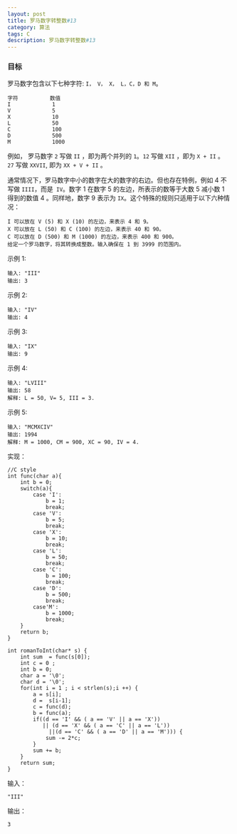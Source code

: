 ```yaml
---
layout: post
title: 罗马数字转整数#13
category: 算法
tags: C
description: 罗马数字转整数#13
--- 
```

### 目标

罗马数字包含以下七种字符: `I， V， X， L，C，D 和 M`。

	字符          数值
	I             1
	V             5
	X             10
	L             50
	C             100
	D             500
	M             1000

例如， 罗马数字 `2` 写做 `II` ，即为两个并列的 `1`。`12` 写做 `XII` ，即为 `X + II` 。 `27` 写做  `XXVII`, 即为 `XX + V + II` 。

通常情况下，罗马数字中小的数字在大的数字的右边。但也存在特例，例如 4 不写做 `IIII`，而是` IV`。数字 1 在数字 5 的左边，所表示的数等于大数 5 减小数 1 得到的数值 4 。同样地，数字 9 表示为 `IX`。这个特殊的规则只适用于以下六种情况：

	I 可以放在 V (5) 和 X (10) 的左边，来表示 4 和 9。
	X 可以放在 L (50) 和 C (100) 的左边，来表示 40 和 90。 
	C 可以放在 D (500) 和 M (1000) 的左边，来表示 400 和 900。
	给定一个罗马数字，将其转换成整数。输入确保在 1 到 3999 的范围内。

示例 1:

	输入: "III"
	输出: 3
示例 2:

	输入: "IV"
	输出: 4
示例 3:

	输入: "IX"
	输出: 9
示例 4:

	输入: "LVIII"
	输出: 58
	解释: L = 50, V= 5, III = 3.
示例 5:

	输入: "MCMXCIV"
	输出: 1994
	解释: M = 1000, CM = 900, XC = 90, IV = 4.

实现：

	//C style
	int func(char a){
	    int b = 0;
	    switch(a){
	        case 'I':
	            b = 1;
	            break;
	        case 'V':
	            b = 5;
	            break;
	        case 'X':
	            b = 10;
	            break;
	        case 'L':
	            b = 50;
	            break;
	        case 'C':
	            b = 100;
	            break;
	        case 'D':
	            b = 500;
	            break;
	        case'M':
	            b = 1000;
	            break;
	    }
	    return b;
	}
	
	int romanToInt(char* s) {
	    int sum  = func(s[0]);
	    int c = 0 ;
	    int b = 0;
	    char a = '\0';
	    char d = '\0';
	    for(int i = 1 ; i < strlen(s);i ++) {
	        a = s[i];
	        d =  s[i-1];
	        c = func(d);
	        b = func(a);
	        if((d == 'I' && ( a == 'V' || a == 'X'))
	           || (d == 'X' && ( a == 'C' || a == 'L'))
	             ||(d == 'C' && ( a == 'D' || a == 'M'))) {
	            sum -= 2*c;
	        } 
	        sum += b;
	    }
	    return sum;
	}

输入：
	
	"III"

输出：

	3

